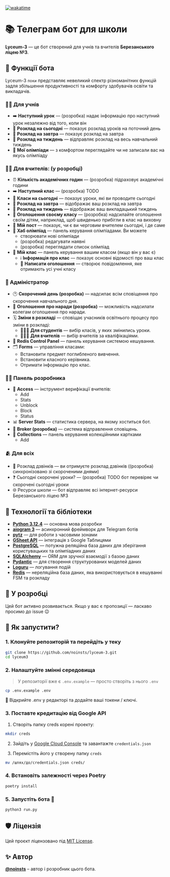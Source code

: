 [![wakatime](https://wakatime.com/badge/user/5f28d705-3bc8-4138-8151-e12e0f9e9a23/project/8de912d0-8756-4287-b569-1f74298c8169.svg)](https://wakatime.com/badge/user/5f28d705-3bc8-4138-8151-e12e0f9e9a23/project/8de912d0-8756-4287-b569-1f74298c8169)

# 📚 Телеграм бот для школи

**Lyceum-3** — це бот створений для учнів та вчителів **Березанського ліцею №3**.

## 🧩 Функції бота

Lyceum-3 `поки` представляє невеликий спектр різноманітних функцій задля збільшення продуктивності та комфорту здобувачів освіти та викладачів.

### 👨‍🎓 Для учнів

- ➡️ **Наступний урок** — (розробка) надає інформацію про наступний урок незалежно від того, коли він
- 📅 **Розклад на сьогодні** — показує розклад уроків на поточний день
- 🌇 **Розклад на завтра** — показує розклад на завтра
- 📝 **Розклад на тиждень** — відправляє розклад на весь навчальний тиждень
- 🚀 **Мої олімпіади** — з комфортом переглядайте чи не записали вас на якусь олімпіаду

### 👨‍🏫 Для вчителів: (у розробці) 

- ⏰ **Кількість академічних годин** — (розробка) підраховує академічні години
- ➡️ **Наступний клас** — (розробка) TODO
- 📅 **Класи на сьогодні** — показує уроки, які ви проводите сьогодні
- 🌅 **Розклад на завтра** — відображає ваш розклад на завтра
- 📝 **Розклад на тиждень** — відображає ваш викладацький тиждень
- 👥 **Оголошення своєму класу** — (розробка) надсилайте оголошення своїм дітям, наприклад, щоб швиденько прибігли в клас на виховну
- 🚦 **Мій пост** — показує, чи є ви черговим вчителем сьогодні, і де саме
- 🚀 **Хаб олімпіад** — панель керування олімпіадами. Ви можете
    - створювати нові олімпіади
    - (розробка) редагувати наявні
    - (розробка) переглядати список олімпіад
- 👥 **Мій клас** — панель керування вашим класом (якщо він у вас є)
  - ℹ️ **Інформація про клас** — показує основні відомості про ваш клас
  - 📢 **Написати оголошення** — створює повідомлення, яке отримають усі учні класу

### 👑 Адміністратор
- 🕐 **Скорочений день (розробка)** — надсилає всім сповіщення про скорочення навчального дня.
- 👥 **Оголошення про наради (розробка)** — можливість надсилати колегам оголошення про наради.
- 🗓️ **Зміни в розкладі** — сповіщає учасників освітнього процесу про зміни в розкладі:
  - 🧑🏻‍🎓 **Для студентів** — вибір класів, у яких змінились уроки.
  - 🧑🏻‍🏫 **Для вчителів** — вибір вчителів за кваліфікаціями.
- 💾 **Redis Control Panel** — панель керування системою кешування.
- 🗂️ **Forms** — управління класами:
  - Встановити предмет поглибленого вивчення.
  - Встановити класного керівника.
  - Отримати інформацію про клас.

### 🧑‍💻 Панель розробника
- 🔑 **Access** — інструмент верифікації вчителів:
  - Add
  - Stats
  - Unblock
  - Block
  - Status
- 📊 **Server Stats** — статистика сервера, на якому хоститься бот.
- 📢 **Broker (розробка)** — система відправлення сповіщень.
- 🎴 **Collections** — панель керування колекційними картками
  - Add

### 🫂 Для всіх

- 🔔 Розклад дзвінків — ви отримуєте розклад дзвінків ((розробка) синхронізовано зі скороченими днями)
- ❓ Сьогодні скорочені уроки? — (розробка) TODO бот перевіряє чи скорочені сьогодні уроки
- 🌐 Ресурси школи — бот відправляє всі інтернет-ресурси Березанського ліцею №3

## 🧰 Технології та бібліотеки
- **[Python 3.12.4](https://www.python.org/downloads/release/python-3124/)** — основна мова розробки
- **[aiogram 3](https://aiogram.dev/)** — асинхронний фреймворк для Telegram ботів
- **[pytz](https://pypi.org/project/pytz/)** — для роботи з часовими зонами
- **[GSheet API](https://developers.google.com/workspace/sheets)** — інтеграція з Google Таблицями
- **[PostgreSQL](https://www.postgresql.org/)** — потужна реляційна база даних для зберігання користувацьких та олімпіадних даних
- **[SQLAlchemy](https://www.sqlalchemy.org/)** — ORM для зручної взаємодії з базою даних
- **[Pydantic](https://docs.pydantic.dev/latest/)** — для створення структурованих моделей даних
- **[Loguru](https://github.com/Delgan/loguru)** — логування подій
- **[Redis](https://github.com/redis/redis-py)** — нереляційна база даних, яка використовується в кешуванні FSM та розкладу

## 🚀 У розробці
Цей бот активно розвивається. Якщо у вас є пропозиції — ласкаво просимо до issue 😉

## 🧠 Як запустити?

### 1. Клонуйте репозиторій та перейдіть у теку

```bash
git clone https://github.com/noinsts/lyceum-3.git
cd lyceum3
```

### 2. Налаштуйте змінні середовища

> У репозиторії вже є `.env.example` — просто створіть з нього `.env`

```bash
cp .env.example .env
```

📌 Відкрийте .env у редакторі та додайте ваші токени / ключі.

### 3. Поставте кредитацію від Google API
1. Створіть папку creds корені проекту:
  ```bash
  mkdir creds
  ```
2. Зайдіть у [Google Cloud Console](https://console.cloud.google.com/) та завантажте `credentials.json`

3. Перемістіть його у створену папку `creds`
  ```bash
  mv /шлях/до/credentials.json creds/
  ```

### 4. Встановіть залежності через Poetry

```bash
poetry install
```

### 5. Запустіть бота 🚀

```bash
python3 run.py
```

## 🛡 Ліцензія  
Цей проєкт ліцензовано під [MIT License](./LICENSE).

## ✨ Автор
**[@noinsts](https://github.com/noinsts)** – автор і розробник цього бота.
